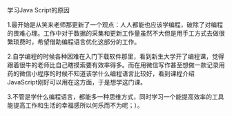 学习Java Script的原因



1.最开始是从笑来老师那更新了一个观点：人人都能也应该学编程，破除了对编程的畏难心理。工作中对于数据的采集和更新工作量虽然不大但是用手工方式去做很繁琐费时，希望借助编程语言优化这部分的工作。

2.自学编程的时候各种困难在入门下载软件那里，看到新生大学开了编程课，觉得跟着很牛的老师比自己瞎摸索要有效率得多。而在用微信写作甚至想做一款记录用药的微信小程序的时候不知道该学什么编程语言比较好，看到课程介绍JavaScript刚好可以用在这方面，于是想学这门课。

3.不管是学什么编程语言，都能多一种思维方式，同时学习一个能提高效率的工具能提高工作和生活的幸福感所以何乐而不为呢；）。